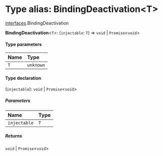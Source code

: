 # Type alias: BindingDeactivation\<T>

[interfaces](/en/auto-docs/editor/modules/interfaces.md).BindingDeactivation

**BindingDeactivation**<`T`>: (`injectable`: `T`) => `void` | `Promise`<`void`>

#### Type parameters

| Name | Type |
| :------ | :------ |
| `T` | `unknown` |

#### Type declaration

(`injectable`): `void` | `Promise`<`void`>

##### Parameters

| Name | Type |
| :------ | :------ |
| `injectable` | `T` |

##### Returns

`void` | `Promise`<`void`>
